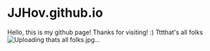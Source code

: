 # JJHov.github.io
Hello, this is my github page!
Thanks for visiting! :)
Tttthat's all folks
![Uploading thats all folks.jpg…]()
